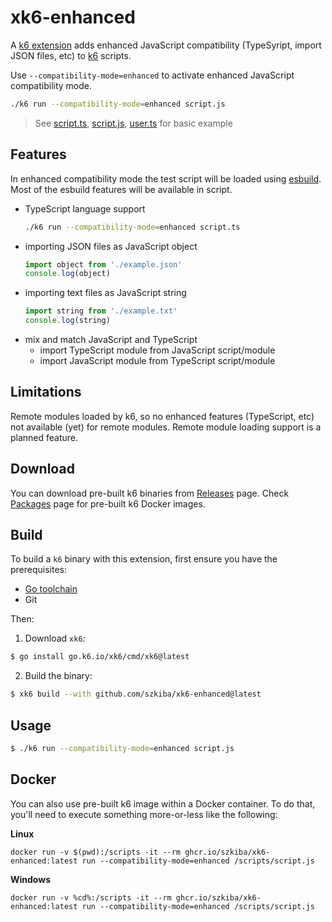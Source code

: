 # xk6-enhanced

A [k6 extension](https://k6.io/docs/extensions/) adds enhanced JavaScript compatibility (TypeSyript, import JSON files, etc) to [k6](https://k6.io) scripts. 

Use `--compatibility-mode=enhanced` to activate enhanced JavaScript compatibility mode.

```bash
./k6 run --compatibility-mode=enhanced script.js
```

> See [script.ts](script.ts), [script.js](script.js), [user.ts](user.ts) for basic example

## Features

In enhanced compatibility mode the test script will be loaded using [esbuild](https://esbuild.github.io/). Most of the esbuild features will be available in script.

 - TypeScript language support
    ```bash
    ./k6 run --compatibility-mode=enhanced script.ts
    ```
 - importing JSON files as JavaScript object
    ```js
    import object from './example.json'
    console.log(object)
    ```
 - importing text files as JavaScript string
    ```js
    import string from './example.txt'
    console.log(string)
    ```
 - mix and match JavaScript and TypeScript
   - import TypeScript module from JavaScript script/module
   - import JavaScript module from TypeScript script/module

## Limitations

Remote modules loaded by k6, so no enhanced features (TypeScript, etc) not available (yet) for remote modules. Remote module loading support is a planned feature.

## Download

You can download pre-built k6 binaries from [Releases](https://github.com/szkiba/xk6-enhanced/releases/) page. Check [Packages](https://github.com/szkiba/xk6-enhanced/pkgs/container/xk6-enhanced) page for pre-built k6 Docker images.

## Build

To build a `k6` binary with this extension, first ensure you have the prerequisites:

- [Go toolchain](https://go101.org/article/go-toolchain.html)
- Git

Then:

1. Download `xk6`:
  ```bash
  $ go install go.k6.io/xk6/cmd/xk6@latest
  ```

2. Build the binary:
  ```bash
  $ xk6 build --with github.com/szkiba/xk6-enhanced@latest
  ```

## Usage

```bash
$ ./k6 run --compatibility-mode=enhanced script.js
```

## Docker

You can also use pre-built k6 image within a Docker container. To do that, you'll need to execute something more-or-less like the following:

**Linux**

```plain
docker run -v $(pwd):/scripts -it --rm ghcr.io/szkiba/xk6-enhanced:latest run --compatibility-mode=enhanced /scripts/script.js
```

**Windows**

```plain
docker run -v %cd%:/scripts -it --rm ghcr.io/szkiba/xk6-enhanced:latest run --compatibility-mode=enhanced /scripts/script.js
```

